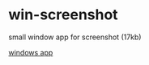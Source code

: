 # win-screenshot
small window app for screenshot (17kb)

[windows app](https://github.com/parsgit/win-screenshot/releases/latest)
